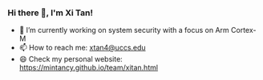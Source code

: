 ### Hi there 👋, I'm Xi Tan!

<!--
**mintancy/mintancy** is a ✨ _special_ ✨ repository because its `README.md` (this file) appears on your GitHub profile.

Here are some ideas to get you started:

- 🔭 I’m currently working on ...
- 🌱 I’m currently learning ...
- 👯 I’m looking to collaborate on ...
- 🤔 I’m looking for help with ...
- 💬 Ask me about ...
- 📫 How to reach me: ...
- 😄 Pronouns: ...
- ⚡ Fun fact: ...
-->

- 🔭 I’m currently working on system security with a focus on Arm Cortex-M
- 📫 How to reach me: xtan4@uccs.edu 
- 😄 Check my personal website: https://mintancy.github.io/team/xitan.html

<!--### Stats

![GitHub stats](https://github-readme-stats.vercel.app/api?username=mintancy&count_private=true)  -->
